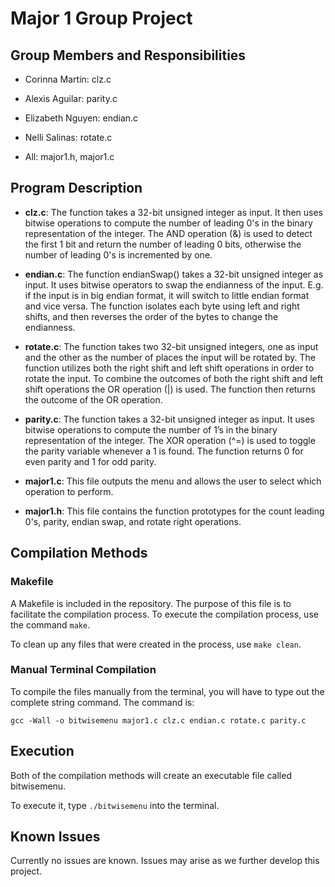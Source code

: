 # Major 1 Group Project

## Group Members and Responsibilities

- Corinna Martin: clz.c

- Alexis Aguilar: parity.c

- Elizabeth Nguyen: endian.c

- Nelli Salinas: rotate.c

- All: major1.h, major1.c

## Program Description

- **clz.c**: The function takes a 32-bit unsigned integer as input. It then uses bitwise operations to compute the number of leading 0's in the binary representation of the integer. The AND operation (&) is used to detect the first 1 bit and return the number of leading 0 bits, otherwise the number of leading 0's is incremented by one.

- **endian.c**: The function endianSwap() takes a 32-bit unsigned integer as input. It uses bitwise operators to swap the endianness of the input. E.g. if the input is in big endian format, it will switch to little endian format and vice versa. The function isolates each byte using left and right shifts, and then reverses the order of the bytes to change the endianness.

- **rotate.c**: The function takes two 32-bit unsigned integers, one as input and the other as the number of places the input will be rotated by. The function utilizes both the right shift and left shift operations in order to rotate the input. To combine the outcomes of both the right shift and left shift operations the OR operation (|) is used. The function then returns the outcome of the OR operation.

- **parity.c**: The function takes a 32-bit unsigned integer as input. It uses bitwise operations to compute the number of 1’s in the binary representation of the integer. The XOR operation (^=) is used to toggle the parity variable whenever a 1 is found. The function returns 0 for even parity and 1 for odd parity.

- **major1.c**: This file outputs the menu and allows the user to select which operation to perform.

- **major1.h**: This file contains the function prototypes for the count leading 0's, parity, endian swap, and rotate right operations.

## Compilation Methods

### Makefile

A Makefile is included in the repository. The purpose of this file is to facilitate the compilation process. To execute the compilation process, use the command `make`.

To clean up any files that were created in the process, use `make clean`.

### Manual Terminal Compilation

To compile the files manually from the terminal, you will have to type out the complete string command. The command is:

`gcc -Wall -o bitwisemenu major1.c clz.c endian.c rotate.c parity.c`

## Execution
Both of the compilation methods will create an executable file called bitwisemenu.

To execute it, type `./bitwisemenu` into the terminal.

## Known Issues

Currently no issues are known. Issues may arise as we further develop this project.
